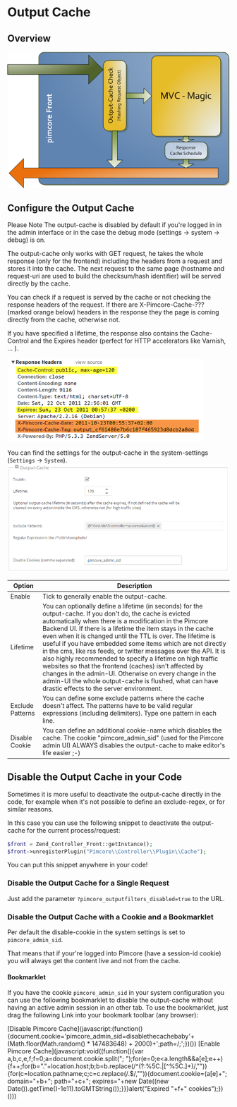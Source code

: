# Output Cache

## Overview
![Output Cache](../../img/output-cache.png)

## Configure the Output Cache

<div class="notice-box">
Please Note
The output-cache is disabled by default if you're logged in in the admin interface or in the case 
the debug mode (settings -> system -> debug) is on.
</div>

The output-cache only works with GET request, he takes the whole response (only for the frontend)
including the headers from a request and stores it into the cache. The next request to the same 
page (hostname and request-uri are used to build the checksum/hash identifier) will be served 
directly by the cache.

You can check if a request is served by the cache or not checking the response headers of the 
request. If there are X-Pimcore-Cache-??? (marked orange below) headers in the response they the 
page is coming directly from the cache, otherwise not.

If you have specified a lifetime, the response also contains the Cache-Control and the Expires 
header (perfect for HTTP accelerators like Varnish, ... ). 

![Output Cache Headers](../../img/pimcore-cache-headers.png)


You can find the settings for the output-cache in the system-settings (`Settings` -> `System`).
![Output Cache Config](../../img/pimcore-cache-config.png)

| Option | Description |
| ------ | ----------- |
| Enable | Tick to generally enable the output-cache. |
| Lifetime | You can optionally define a lifetime (in seconds) for the output-cache. If you don't do, the cache is evicted automatically when there is a modification in the Pimcore Backend UI. If there is a lifetime the item stays in the cache even when it is changed until the TTL is over. The lifetime is useful if you have embedded some items which are not directly in the cms, like rss feeds, or twitter messages over the API. It is also highly recommended to specify a lifetime on high traffic websites so that the frontend (caches) isn't affected by changes in the admin-UI. Otherwise on every change in the admin-UI the whole output-cache is flushed, what can have drastic effects to the server environment. |
| Exclude Patterns | You can define some exclude patterns where the cache doesn't affect. The patterns have to be valid regular expressions (including delimiters). Type one pattern in each line. |
| Disable Cookie | You can define an additional cookie-name which disables the cache. The cookie "pimcore_admin_sid" (used for the Pimcore admin UI) ALWAYS disables the output-cache to make editor's life easier ;-) 


## Disable the Output Cache in your Code
Sometimes it is more useful to deactivate the output-cache directly in the code, for example when 
it's not possible to define an exclude-regex, or for similar reasons.

In this case you can use the following snippet to deactivate the output-cache for the current 
process/request: 
```php
$front = Zend_Controller_Front::getInstance();
$front->unregisterPlugin("Pimcore\\Controller\\Plugin\\Cache");
```

You can put this snippet anywhere in your code!

### Disable the Output Cache for a Single Request
Just add the parameter `?pimcore_outputfilters_disabled=true` to the URL.

### Disable the Output Cache with a Cookie and a Bookmarklet
Per default the disable-cookie in the system settings is set to `pimcore_admin_sid`. 

That means that if your're logged into Pimcore (have a session-id cookie) you will always get the 
content live and not from the cache. 

#### Bookmarklet
If you have the cookie `pimcore_admin_sid` in your system configuration you can use the following 
bookmarklet to disable the output-cache without having an active admin session in an other tab.
To use the bookmarklet, just drag the following Link into your bookmark toolbar (any browser): 

[Disable Pimcore Cache](javascript:(function() {document.cookie='pimcore_admin_sid=disablethecachebaby'+(Math.floor(Math.random() * 147483648) + 2000)+';path=/;';})())
[Enable Pimcore Cache](javascript:void((function(){var a,b,c,e,f;f=0;a=document.cookie.split("; ");for(e=0;e<a.length&&a[e];e++){f++;for(b="."+location.host;b;b=b.replace(/^(?:%5C.|[^%5C.]+)/,"")){for(c=location.pathname;c;c=c.replace(/.$/,"")){document.cookie=(a[e]+"; domain="+b+"; path="+c+"; expires="+new Date((new Date()).getTime()-1e11).toGMTString());}}}alert("Expired "+f+" cookies");})()))

